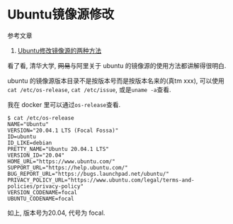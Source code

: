 # Ubuntu镜像源修改

参考文章

1. [Ubuntu修改镜像源的两种方法](https://www.jianshu.com/p/e08910410796)

看了看, 清华大学, ~~网易~~与阿里关于 ubuntu 的镜像源的使用方法都讲解得很明白.

ubuntu 的镜像源版本目录不是按版本号而是按版本名来的(真tm xxx), 可以使用`cat /etc/os-release`, `cat /etc/issue`, 或是`uname -a`查看.

我在 docker 里可以通过`os-release`查看.

```console
$ cat /etc/os-release
NAME="Ubuntu"
VERSION="20.04.1 LTS (Focal Fossa)"
ID=ubuntu
ID_LIKE=debian
PRETTY_NAME="Ubuntu 20.04.1 LTS"
VERSION_ID="20.04"
HOME_URL="https://www.ubuntu.com/"
SUPPORT_URL="https://help.ubuntu.com/"
BUG_REPORT_URL="https://bugs.launchpad.net/ubuntu/"
PRIVACY_POLICY_URL="https://www.ubuntu.com/legal/terms-and-policies/privacy-policy"
VERSION_CODENAME=focal
UBUNTU_CODENAME=focal
```

如上, 版本号为20.04, 代号为 focal.
